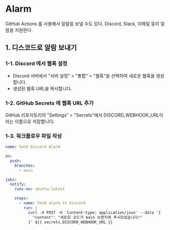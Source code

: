 # Alarm
GitHub Actions 를 사용해서 알람을 보낼 수도 있다. Discord, Slack, 이메일 등이 알람을 지원한다.

## 1. 디스코드로 알람 보내기

### 1-1. Discord 에서 웹훅 설정
- Discord 서버에서 "서버 설정" > "통합" > "웹훅"을 선택하여 새로운 웹훅을 생성합니다.
- 생성된 웹훅 URL을 복사합니다.

### 1-2. GitHub Secrets 에 웹훅 URL 추가
GitHub 리포지토리의 "Settings" > "Secrets"에서 DISCORD_WEBHOOK_URL이라는 이름으로 저장합니다.

### 1-3. 워크플로우 파일 작성
```yml
name: Send Discord Alarm

on:
  push:
    branches:
      - main

jobs:
  notify:
    runs-on: ubuntu-latest

    steps:
      - name: Send alarm to Discord
        run: |
          curl -X POST -H 'Content-type: application/json' --data '{
            "content": "새로운 코드가 main 브랜치에 푸시되었습니다!"
          }' ${{ secrets.DISCORD_WEBHOOK_URL }}
```